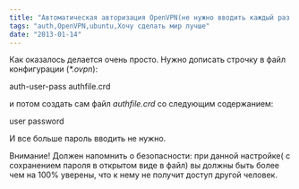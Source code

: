 ```yaml
---
title: "Автоматическая авторизация OpenVPN(не нужно вводить каждый раз пароль)"
tags: "auth,OpenVPN,ubuntu,Хочу сделать мир лучше"
date: "2013-01-14"
---
```


Как оказалось делается очень просто. Нужно дописать строчку в файл конфигурации (_\*.ovpn_):

auth-user-pass authfile.crd

и потом создать сам файл _authfile.crd_ со следующим содержанием:

user
password

И все больше пароль вводить не нужно.

Внимание! Должен напомнить о безопасности: при данной настройке( с сохранением пароля в открытом виде в файл) вы должны быть более чем на 100% уверены, что к нему не получит доступ другой человек.
